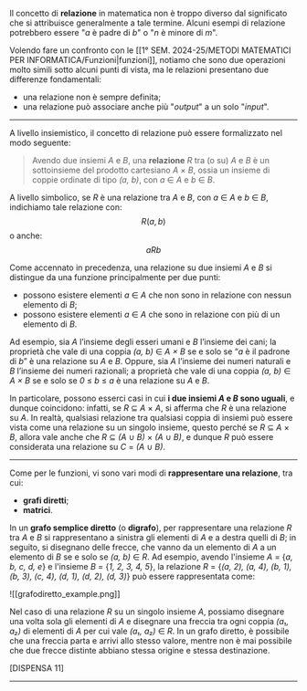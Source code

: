 Il concetto di **relazione** in matematica non è troppo diverso dal significato che si attribuisce generalmente a tale termine. Alcuni esempi di relazione potrebbero essere "*a* è padre di *b*" o "*n* è minore di *m*".

Volendo fare un confronto con le [[1° SEM. 2024-25/METODI MATEMATICI PER INFORMATICA/Funzioni|funzioni]], notiamo che sono due operazioni molto simili sotto alcuni punti di vista, ma le relazioni presentano due differenze fondamentali:
- una relazione non è sempre definita;
- una relazione può associare anche più "*output*" a un solo "*input*".
---
A livello insiemistico, il concetto di relazione può essere formalizzato nel modo seguente:

> Avendo due insiemi *A* e *B*, una **relazione** *R* tra (o su) *A* e *B* è un sottoinsieme del prodotto cartesiano *A* × *B*, ossia un insieme di coppie ordinate di tipo *(a, b)*, con *a* ∈ *A* e *b* ∈ *B*.

A livello simbolico, se *R* è una relazione tra *A* e *B*, con *a* ∈ *A* e *b* ∈ *B*, indichiamo tale relazione con:
$$R(a, b)$$ o anche:
$$aRb$$

Come accennato in precedenza, una relazione su due insiemi *A* e *B* si distingue da una funzione principalmente per due punti:
- possono esistere elementi *a* ∈ *A* che non sono in relazione con nessun elemento di *B*;
- possono esistere elementi *a* ∈ *A* che sono in relazione con più di un elemento di *B*.

Ad esempio, sia *A* l’insieme degli esseri umani e *B* l’insieme dei cani; la proprietà che vale di una coppia *(a, b)* ∈ *A × B* se e solo se “*a* è il padrone di *b*” è una relazione su *A* e *B*. Oppure, sia *A* l’insieme dei numeri naturali e *B* l’insieme dei numeri razionali; a proprietà che vale di una coppia *(a, b)* ∈ *A × B* se e solo se *0* ≤ *b* ≤ *a* è una relazione su *A* e *B*.

In particolare, possono esserci casi in cui **i due insiemi *A* e *B* sono uguali**, e dunque coincidono: infatti, se *R* ⊆ *A* × *A*, si afferma che *R* è una relazione su *A*. In realtà, qualsiasi relazione tra qualsiasi coppia di insiemi può essere vista come una relazione su un singolo insieme, questo perché se *R* ⊆ *A* × *B*, allora vale anche che *R* ⊆ *(A* ∪ *B)* × *(A* ∪ *B)*, e dunque *R* può essere considerata una relazione su *C* = *(A* ∪ *B)*.
___
Come per le funzioni, vi sono vari modi di **rappresentare una relazione**, tra cui:
-  **grafi diretti**;
- **matrici**.

In un **grafo semplice diretto** (o **digrafo**), per rappresentare una relazione *R* tra *A* e *B* si rappresentano a sinistra gli elementi di *A* e a destra quelli di *B*; in seguito, si disegnano delle frecce, che vanno da un elemento di *A* a un elemento di *B* se e solo se *(a, b)* ∈ *R*. Ad esempio, avendo l'insieme *A* = {*a, b, c, d, e*} e l'insieme *B* = {*1, 2, 3, 4, 5*}, la relazione *R* = {*(a, 2), (a, 4), (b, 1), (b, 3), (c, 4), (d, 1), (d, 2), (d, 3)*} può essere rappresentata come:

![[grafodiretto_example.png]]

Nel caso di una relazione *R* su un singolo insieme *A*, possiamo disegnare una volta sola gli elementi di *A* e disegnare una freccia tra ogni coppia *(a₁, a₂)* di elementi di *A* per cui vale *(a₁, a₂)* ∈ *R*. In un grafo diretto, è possibile che una freccia parta e arrivi allo stesso valore, mentre non è mai possibile che due frecce distinte abbiano stessa origine e stessa destinazione.

[DISPENSA 11]

___
